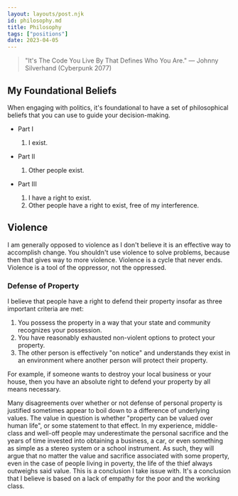 ```yaml
---
layout: layouts/post.njk
id: philosophy.md
title: Philosophy
tags: ["positions"]
date: 2023-04-05
---
```


> "It's The Code You Live By That Defines Who You Are." — Johnny Silverhand (Cyberpunk 2077)

## My Foundational Beliefs

When engaging with politics, it's foundational to have a set of philosophical beliefs that you can use to guide your decision-making.

-   Part I

    1. I exist.

-   Part II

    1. Other people exist.

-   Part III
    1. I have a right to exist.
    2. Other people have a right to exist, free of my interference.

## Violence

I am generally opposed to violence as I don't believe it is an effective way to accomplish change. You shouldn't use violence to solve problems, because then that gives way to more violence. Violence is a cycle that never ends. Violence is a tool of the oppressor, not the oppressed.

### Defense of Property

I believe that people have a right to defend their property insofar as three important criteria are met:

1. You possess the property in a way that your state and community recognizes your possession.
2. You have reasonably exhausted non-violent options to protect your property.
3. The other person is effectively "on notice" and understands they exist in an environment where another person will protect their property.

For example, if someone wants to destroy your local business or your house, then you have an absolute right to defend your property by all means necessary.

Many disagreements over whether or not defense of personal property is justified sometimes appear to boil down to a difference of underlying values. The value in question is whether "property can be valued over human life", or some statement to that effect. In my experience, middle-class and well-off people may underestimate the personal sacrifice and the years of time invested into obtaining a business, a car, or even something as simple as a stereo system or a school instrument. As such, they will argue that no matter the value and sacrifice associated with some property, even in the case of people living in poverty, the life of the thief always outweighs said value. This is a conclusion I take issue with. It's a conclusion that I believe is based on a lack of empathy for the poor and the working class.
